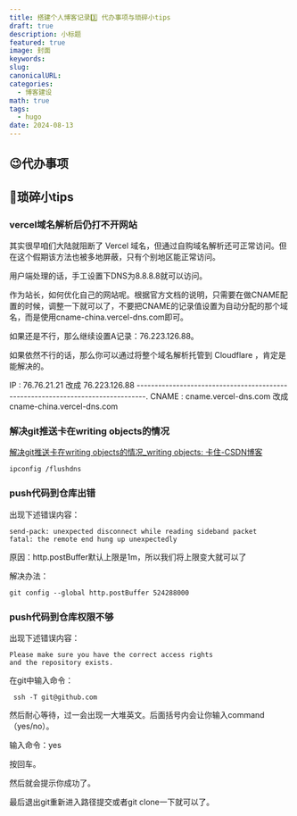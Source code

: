 ```yaml
---
title: 搭建个人博客记录3️⃣ 代办事项与琐碎小tips
draft: true
description: 小标题
featured: true
image: 封面
keywords: 
slug: 
canonicalURL: 
categories:
  - 博客建设
math: true
tags:
  - hugo
date: 2024-08-13
---
```

## 😉代办事项


## 🤦琐碎小tips

### vercel域名解析后仍打不开网站
其实很早咱们大陆就阻断了 Vercel 域名，但通过自购域名解析还可正常访问。但在这个假期该方法也被多地屏蔽，只有个别地区能正常访问。

用户端处理的话，手工设置下DNS为8.8.8.8就可以访问。

作为站长，如何优化自己的网站呢。根据官方文档的说明，只需要在做CNAME配置的时候，调整一下就可以了，不要把CNAME的记录值设置为自动分配的那个域名，而是使用cname-china.vercel-dns.com即可。

如果还是不行，那么继续设置A记录：76.223.126.88。

如果依然不行的话，那么你可以通过将整个域名解析托管到 Cloudflare ，肯定是能解决的。

IP : 76.76.21.21 改成 76.223.126.88
--------------------------------------------------------------------------------.
CNAME : cname.vercel-dns.com 改成 cname-china.vercel-dns.com

### 解决git推送卡在writing objects的情况
[解决git推送卡在writing objects的情况\_writing objects: 卡住-CSDN博客](https://blog.csdn.net/qq_41461536/article/details/129767886)
~~~shell
ipconfig /flushdns
~~~
### push代码到仓库出错
出现下述错误内容：
~~~shell
send-pack: unexpected disconnect while reading sideband packet
fatal: the remote end hung up unexpectedly
~~~
原因：http.postBuffer默认上限是1m，所以我们将上限变大就可以了

解决办法：
~~~shell
git config --global http.postBuffer 524288000
~~~
### push代码到仓库权限不够
出现下述错误内容：
~~~shell
Please make sure you have the correct access rights
and the repository exists.
~~~
在git中输入命令：
~~~shell
 ssh -T git@github.com 
~~~

然后耐心等待，过一会出现一大堆英文。后面括号内会让你输入command（yes/no）。

输入命令：yes

按回车。

然后就会提示你成功了。

最后退出git重新进入路径提交或者git clone一下就可以了。